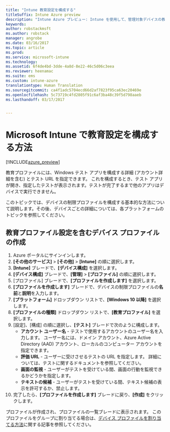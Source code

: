 ```yaml
---
title: "Intune 教育設定を構成する"
titleSuffix: Intune Azure preview
description: "Intune Azure プレビュー: Intune を使用して、管理対象デバイスの教育設定を構成する方法について説明します。"
keywords: 
author: robstackmsft
ms.author: robstack
manager: angrobe
ms.date: 03/16/2017
ms.topic: article
ms.prod: 
ms.service: microsoft-intune
ms.technology: 
ms.assetid: 6f4de4bd-3dde-4a8d-8e22-46c5d06c3eea
ms.reviewer: heenamac
ms.suite: ems
ms.custom: intune-azure
translationtype: Human Translation
ms.sourcegitcommit: ca4f1adc5704ecd66d2af7823f95ca63ec20469e
ms.openlocfilehash: 5c73719c4fd2805f91c6af3ba48c39f5d798aaeb
ms.lasthandoff: 03/17/2017


---
```


# <a name="how-to-configure-education-settings-in-microsoft-intune"></a>Microsoft Intune で教育設定を構成する方法

[!INCLUDE[azure_preview](../includes/azure_preview.md)]

教育プロファイルには、Windows テスト アプリを構成する詳細 (アカウント詳細を含む) とテスト URL を指定できます。 これを構成するとき、テスト アプリが開き、指定したテストが表示されます。テストが完了するまで他のアプリはデバイスで実行できません。

このトピックでは、デバイスの制限プロファイルを構成する基本的な方法について説明します。その後、デバイスごとの詳細については、各プラットフォームのトピックを参照してください。

## <a name="create-a-device-profile-containing-education-profile-settings"></a>教育プロファイル設定を含むデバイス プロファイルの作成

1. Azure ポータルにサインインします。
2. **[その他のサービス]** > **[その他]** > **[Intune]** の順に選択します。
3. **[Intune]** ブレードで、**[デバイス構成]** を選択します。
2. **[デバイス構成]** ブレードで、**[管理]** > **[プロファイル]** の順に選択します。
3. [プロファイル] ブレードで、**[プロファイルを作成します]** を選択します。
4. **[プロファイルを作成します]** ブレードで、デバイスの制限プロファイルの**名前**と**説明**を入力します。
5. **[プラットフォーム]** ドロップダウン リストで、**[Windows 10 以降]** を選択します。
6. **[プロファイルの種類]** ドロップダウン リストで、**[教育プロファイル]** を選択します。 
7. [設定]、[構成] の順に選択し、**[テスト]** ブレードで次のように構成します。
    - **アカウント ユーザー名** - テストで使用するアカウントのユーザー名を入力します。 ユーザー名には、ドメイン アカウント、Azure Active Directory (AAD) アカウント、ローカルのコンピューター アカウントを指定できます。
    - **評価 URL** - ユーザーに受けさせるテストの URL を指定します。 詳細については、テストに関するドキュメントを参照してください。
    - **画面の監視** - ユーザーがテストを受けている間、画面の行動を監視できるかどうかを指定します。
    - **テキストの候補** - ユーザーがテストを受けている間、テキスト候補の表示を許可するか、禁止します。
8. 完了したら、**[プロファイルを作成します]** ブレードに戻り、**[作成]** をクリックします。

プロファイルが作成され、プロファイルの一覧ブレードに表示されます。
このプロファイルをグループに割り当てる場合は、[デバイス プロファイルを割り当てる方法](how-to-assign-device-profiles.md)に関する記事を参照してください。




